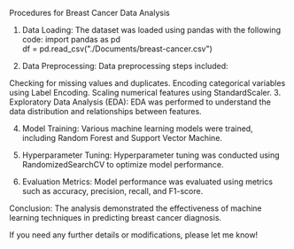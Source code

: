 Procedures for Breast Cancer Data Analysis
1. Data Loading:
The dataset was loaded using pandas with the following code:
import pandas as pd  
df = pd.read_csv("./Documents/breast-cancer.csv")  

2. Data Preprocessing:
Data preprocessing steps included:

Checking for missing values and duplicates.
Encoding categorical variables using Label Encoding.
Scaling numerical features using StandardScaler.
3. Exploratory Data Analysis (EDA):
EDA was performed to understand the data distribution and relationships between features.

4. Model Training:
Various machine learning models were trained, including Random Forest and Support Vector Machine.

5. Hyperparameter Tuning:
Hyperparameter tuning was conducted using RandomizedSearchCV to optimize model performance.

6. Evaluation Metrics:
Model performance was evaluated using metrics such as accuracy, precision, recall, and F1-score.

Conclusion:
The analysis demonstrated the effectiveness of machine learning techniques in predicting breast cancer diagnosis.

If you need any further details or modifications, please let me know!
